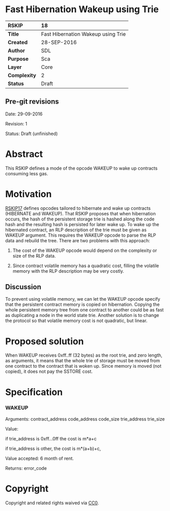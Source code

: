 # Fast Hibernation Wakeup using Trie

|RSKIP          |18           |
| :------------ |:-------------|
|**Title**      |Fast Hibernation Wakeup using Trie |
|**Created**    |28-SEP-2016 |
|**Author**     |SDL |
|**Purpose**    |Sca |
|**Layer**      |Core |
|**Complexity** |2 |
|**Status**     |Draft |

## Pre-git revisions

Date: 29-09-2016

Revision: 1

Status: Draft (unfinished)

# **Abstract**

This RSKIP defines a mode of the opcode WAKEUP to wake up contracts consuming less gas. 

# **Motivation**

[RSKIP17] defines opcodes tailored to hibernate and wake up contracts (HIBERNATE and WAKEUP). That RSKIP proposes that when hibernation occurs, the hash of the persistent storage trie is hashed along the code hash and the resulting hash is persisted for later wake up. To wake up the hibernated contract, an RLP description of the trie must be given as WAKEUP argument. This requires the WAKEUP opcode to parse the RLP data and rebuild the tree. There are two problems with this approach:

1. The cost of the WAKEUP opcode would depend on the complexity or size of the RLP data. 

2. Since contract volatile memory has a quadratic cost, filling the volatile memory with the RLP description may be very costly.

##  Discussion

To prevent using volatile memory, we can let the WAKEUP opcode specify that the persistent contract memory is copied on hibernation. Copying the whole persistent memory tree from one contract to another could be as fast as duplicating a node in the world state trie. Another solution is to change the protocol so that volatile memory cost is not quadratic, but linear.

# Proposed solution

When WAKEUP receives 0xff..ff (32 bytes) as the root trie, and zero length, as arguments, it means that the whole trie of storage must be moved from one contract to the contract that is woken up. Since memory is moved (not copied), it does not pay the SSTORE cost.
 
# **Specification**

### WAKEUP

Arguments: contract_address code_address code_size trie_address trie_size

Value: 

if trie_address is 0xff...0ff the cost is m*a+c

if trie_address is other, the cost is m*(a+b)+c, 

Value accepted: 6 month of rent.

Returns: error_code

[RSKIP17]: https://github.com/rsksmart/RSKIPs/blob/master/IPs/RSKIP17.md

# **Copyright**

Copyright and related rights waived via [CC0](https://creativecommons.org/publicdomain/zero/1.0/).